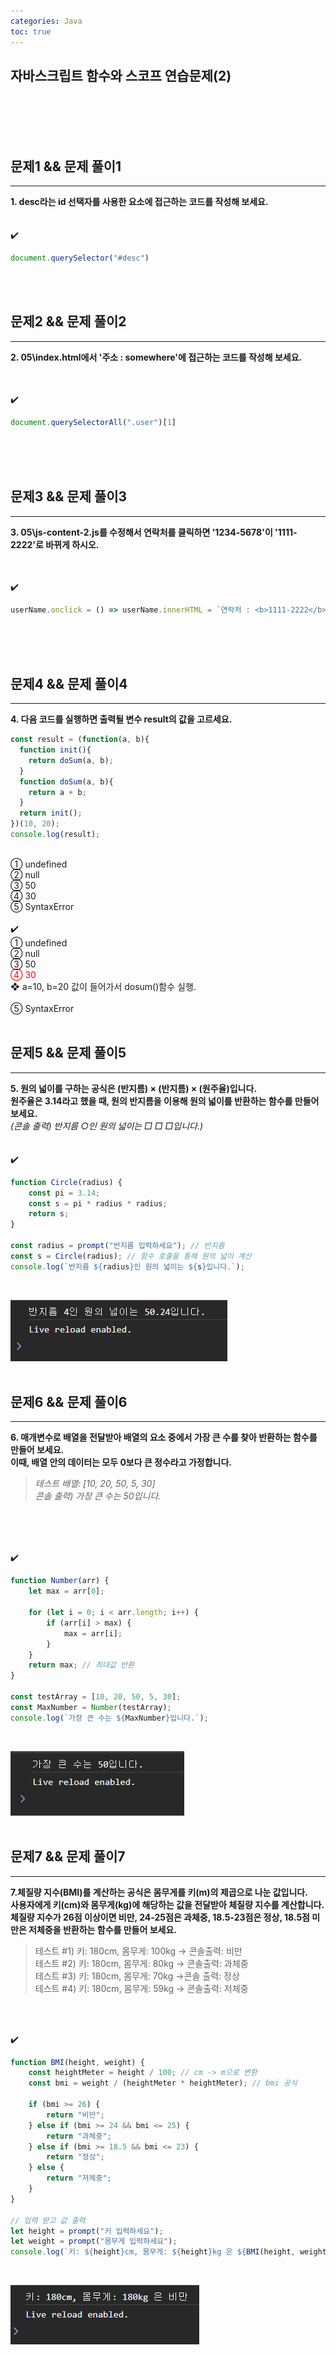 ```yaml
---
categories: Java
toc: true
---
```


## 자바스크립트 함수와 스코프 연습문제(2)
  <br> 
  <br>
  <br>
  <br>
 

## 문제1 && 문제 풀이1
___
**1. desc라는 id 선택자를 사용한 요소에 접근하는 코드를 작성해 보세요.** 
<br>
<br>
<br>
✔️
<br>

```js
document.querySelector("#desc")
```

<br>
<br>

## 문제2 && 문제 풀이2
___
**2. 05\index.html에서 '주소 : somewhere'에 접근하는 코드를 작성해 보세요.**
<br>
<br>
<br>

  ✔️ 
<br>
```js
document.querySelectorAll(".user")[1]
```
<br>
<br>
<br>

## 문제3 && 문제 풀이3
___
**3. 05\js-content-2.js를 수정해서 연락처를 클릭하면 '1234-5678'이 '1111-2222'로 바뀌게 하시오.** <br>
<br>
<br>

  ✔️ <br>

```js
userName.onclick = () => userName.innerHTML = `연락처 : <b>1111-2222</b>`;
``` 
<br>
<br>
<br>
  
## 문제4 && 문제 풀이4
___
**4. 다음 코드를 실행하면 출력될 변수 result의 값을 고르세요.** <br>

```js
const result = (function(a, b){
  function init(){
    return doSum(a, b);
  }
  function doSum(a, b){
    return a + b;
  }
  return init();
})(10, 20);
console.log(result);
```
<br>
① undefined
<br>
② null
<br>
③ 50
<br>
④ 30
<br>
⑤ SyntaxError
<br>
<br>
✔️ 
<br>
① undefined
<br>
② null
<br>
③ 50
<br>
<span style="color: red;">④ 30</span>
<br>
❖ a=10, b=20 값이 들어가서 dosum()함수 실행.
<br>
<br>
⑤ SyntaxError
<br>
<br>

## 문제5 && 문제 풀이5
___
**5. 원의 넓이를 구하는 공식은 (반지름) × (반지름) × (원주율)입니다.** <br>
**원주율은 3.14라고 했을 때, 원의 반지름을 이용해 원의 넓이를 반환하는 함수를 만들어 보세요.**
<br>
*(콘솔 출력) 반지름 ○인 원의 넓이는 □ □ □입니다.)*
<br>
<br>
<br>
  ✔️ <br>
  
```js
function Circle(radius) {
    const pi = 3.14;
    const s = pi * radius * radius;
    return s;
}

const radius = prompt("반지름 입력하세요"); // 반지름
const s = Circle(radius); // 함수 호출을 통해 원의 넓이 계산
console.log(`반지름 ${radius}인 원의 넓이는 ${s}입니다.`);

```
<br>

![첨부1](https://github.com/YuiLoong/YuiLoong.github.io/blob/master/assets/img/0323_1.png?raw=true)
<br>
<br>

## 문제6 && 문제 풀이6
___
**6. 매개변수로 배열을 전달받아 배열의 요소 중에서 가장 큰 수를 찾아 반환하는 함수를 만들어 보세요.** <br>
**이때, 배열 안의 데이터는 모두 0보다 큰 정수라고 가정합니다.** <br>
>*테스트 배열: [10, 20, 50, 5, 30]* <br>
>*콘솔 출력) 가장 큰 수는 50입니다.*
<br>
<br>
<br>

  ✔️ <br>

```js
function Number(arr) {
    let max = arr[0]; 
    
    for (let i = 0; i < arr.length; i++) {
        if (arr[i] > max) {
            max = arr[i]; 
        }
    }
    return max; // 최대값 반환
}

const testArray = [10, 20, 50, 5, 30];
const MaxNumber = Number(testArray);
console.log(`가장 큰 수는 ${MaxNumber}입니다.`);

```
<br>

![첨부5](https://github.com/YuiLoong/YuiLoong.github.io/blob/master/assets/img/0323_2.png?raw=true)
<br>
<br>

## 문제7 && 문제 풀이7
___
**7.체질량 지수(BMI)를 계산하는 공식은 몸무게를 키(m)의 제곱으로 나눈 값입니다.** <br>
**사용자에게 키(cm)와 몸무게(kg)에 해당하는 값을 전달받아 체질량 지수를 계산합니다.** <br>
**체질량 지수가 26점 이상이면 비만, 24-25점은 과체중, 18.5-23점은 정상, 18.5점 미만은 저체중을 반환하는 함수를 만들어 보세요.**
<br>
>테스트 #1) 키: 180cm, 몸무게: 100kg → 콘솔출력: 비만 <br>
>테스트 #2) 키: 180cm, 몸무게:   80kg → 콘솔출력: 과체중 <br>
>테스트 #3) 키: 180cm, 몸무게:   70kg →콘솔 출력: 정상 <br>
>테스트 #4) 키: 180cm, 몸무게:   59kg → 콘솔출력: 저체중 <br>

<br>
<br>

  ✔️ <br>

```js
function BMI(height, weight) {
    const heightMeter = height / 100; // cm -> m으로 변환
    const bmi = weight / (heightMeter * heightMeter); // bmi 공식

    if (bmi >= 26) {
        return "비만";
    } else if (bmi >= 24 && bmi <= 25) {
        return "과체중";
    } else if (bmi >= 18.5 && bmi <= 23) {
        return "정상";
    } else {
        return "저체중";
    }
}

// 입력 받고 값 출력
let height = prompt("키 입력하세요");
let weight = prompt("몸무게 입력하세요");
console.log(`키: ${height}cm, 몸무게: ${height}kg 은 ${BMI(height, weight)}`);

```
<br>

![첨부5](https://github.com/YuiLoong/YuiLoong.github.io/blob/master/assets/img/0323_3.png?raw=true)
<br>
<br>
